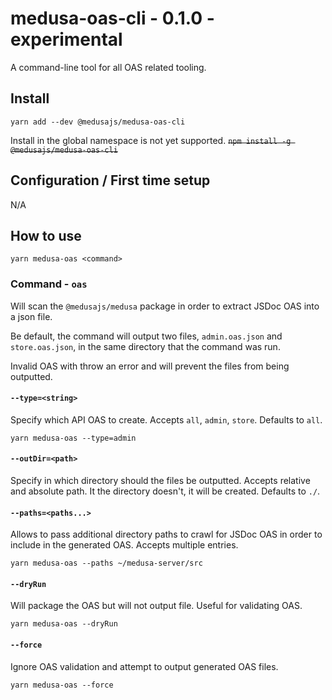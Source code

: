 # medusa-oas-cli - 0.1.0 - experimental

A command-line tool for all OAS related tooling.

## Install

`yarn add --dev @medusajs/medusa-oas-cli`

Install in the global namespace is not yet supported.
~~`npm install -g @medusajs/medusa-oas-cli`~~

## Configuration / First time setup

N/A

## How to use

`yarn medusa-oas <command>`

### Command - `oas`

Will scan the `@medusajs/medusa` package in order to extract JSDoc OAS into a json file.

Be default, the command will output two files, `admin.oas.json` and `store.oas.json`, in the same directory that
the command was run.

Invalid OAS with throw an error and will prevent the files from being outputted.

#### `--type=<string>`

Specify which API OAS to create. Accepts `all`, `admin`, `store`.
Defaults to `all`.

`yarn medusa-oas --type=admin`

#### `--outDir=<path>`

Specify in which directory should the files be outputted. Accepts relative and absolute path. It the directory doesn't,
it will be created. Defaults to `./`.

#### `--paths=<paths...>`

Allows to pass additional directory paths to crawl for JSDoc OAS in order to include in the generated OAS.
Accepts multiple entries.

`yarn medusa-oas --paths ~/medusa-server/src`

#### `--dryRun`

Will package the OAS but will not output file. Useful for validating OAS.

`yarn medusa-oas --dryRun`

#### `--force`

Ignore OAS validation and attempt to output generated OAS files.

`yarn medusa-oas --force`
